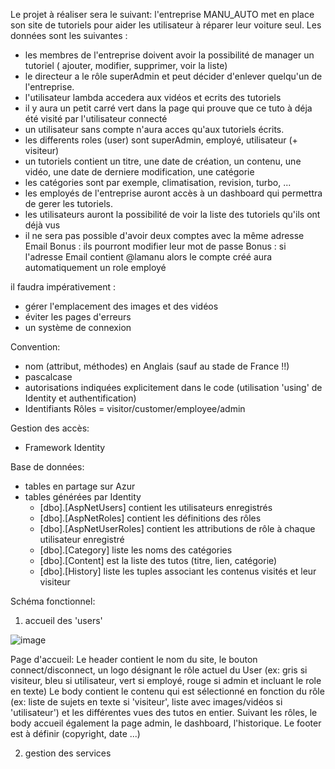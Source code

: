 Le projet à réaliser sera le suivant: 
l'entreprise MANU_AUTO met en place son site de tutoriels pour aider les utilisateur à réparer leur voiture seul. Les données sont les suivantes :
- les membres de l'entreprise doivent avoir la possibilité de manager un tutoriel ( ajouter, modifier, supprimer, voir la liste) 
- le directeur a le rôle superAdmin et peut décider d'enlever quelqu'un de l'entreprise.
- l'utilisateur lambda accedera aux vidéos et ecrits des tutoriels 
- il y aura un petit carré vert dans la page qui prouve que ce tuto à déja été visité par l'utilisateur connecté
- un utilisateur sans compte n'aura acces qu'aux tutoriels écrits.
- les differents roles (user) sont superAdmin, employé, utilisateur (+ visiteur)
- un tutoriels contient un titre, une date de création, un contenu, une vidéo, une date de derniere modification, une catégorie
- les catégories sont par exemple, climatisation, revision, turbo, ...
- les employés de l'entreprise auront accès à un dashboard qui permettra de gerer les tutoriels.
- les utilisateurs auront la possibilité de voir la liste des tutoriels qu'ils ont déjà vus
- il ne sera pas possible d'avoir deux comptes avec la même adresse Email
Bonus : ils pourront modifier leur mot de passe
Bonus : si l'adresse Email contient @lamanu alors le compte créé aura automatiquement un role employé

il faudra impérativement :
- gérer l'emplacement des images et des vidéos 
- éviter les pages d'erreurs
- un système de connexion

Convention:
- nom (attribut, méthodes) en Anglais (sauf au stade de France !!)
- pascalcase
- autorisations indiquées explicitement dans le code (utilisation 'using' de Identity et authentification)
- Identifiants Rôles = visitor/customer/employee/admin

Gestion des accès:
- Framework Identity

Base de données:
- tables en partage sur Azur
- tables générées par Identity
  * [dbo].[AspNetUsers] contient les utilisateurs enregistrés
  * [dbo].[AspNetRoles] contient les définitions des rôles
  * [dbo].[AspNetUserRoles] contient les attributions de rôle à chaque utilisateur enregistré
  * [dbo].[Category] liste les noms des catégories
  * [dbo].[Content] est la liste des tutos (titre, lien, catégorie)
  * [dbo].[History] liste les tuples associant les contenus visités et leur visiteur


Schéma fonctionnel:
1) accueil des 'users'

![image](https://user-images.githubusercontent.com/37933499/171390682-9ff22568-88fa-4dde-90ab-8a4fb4ffe463.png)


Page d'accueil:
Le header contient le nom du site, le bouton connect/disconnect, un logo désignant le rôle actuel du User (ex: gris si visiteur, bleu si utilisateur, vert si employé, rouge si admin et incluant le role en texte)
Le body contient le contenu qui est sélectionné en fonction du rôle (ex: liste de sujets en texte si 'visiteur', liste avec images/vidéos si 'utilisateur') et les différentes vues des tutos en entier. Suivant les rôles, le body accueil également la page admin, le dashboard, l'historique.
Le footer est à définir (copyright, date ...)


2) gestion des services

